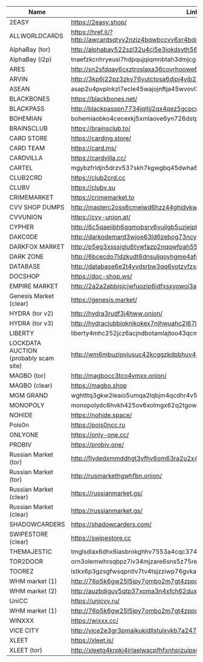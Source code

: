 |Name|Link|
| ------ | ------ |
|2EASY| https://2easy.shop/|
|ALLWORLDCARDS| https://href.li/?http://awcardsqtyy2nzjz4bqwbccvv6xr4bdcwcgfyewd7gsx5mhh63c2lsad.onion|
|AlphaBay (tor)| http://alphabay522szl32u4ci5e3iokdsyth56ei7rwngr2wm7i5jo54j2eid.onion|
|AlphaBay (i2p)| tnaefzkcnhryeusi7hdpqujqiqmnbtah3dmjcg3gvezohunjuxbq.b32.i2p|
|ARES| http://sn2sfdqay6cxztroslaxa36covrhoowe6a5xug6wlm6ek7nmeiujgvad.onion/|
|ARVIN| http://3kp6j22pz3zkv76yutctosa6djpj4yib2icvdqxucdaxxedumhqicpad.onion|
|ASEAN| asap2u4pvplnkzl7ecle45wajojnftja45wvovl3jrvhangeyq67ziid.onion|
|BLACKBONES| https://blackbones.net/|
|BLACKPASS| http://blackpasspn7734jqltjj2qx4qez5gcpcwujuugymky3lzcmmcfpzbyd.onion/|
|BOHEMIAN| bohemiaobko4cecexkj5xmlaove6yn726dstp5wfw4pojjwp6762paqd.onion|
|BRAINSCLUB| https://brainsclub.to/|
|CARD STORE| https://carding.store/|
|CARD TEAM| https://card.ms/|
|CARDVILLA| https://cardvilla.cc/|
|CARTEL| mgybzfrldjn5drzv537skh7kgwgbq45dwha67r4elda4vl7m6qul5xqd.onion|
|CLUB2CRD|https://club2crd.cc|
|CLUBV |https://clubv.su|
|CRIMEMARKET|https://crimemarket.to|
|CVV SHOP DUMPS|http://masterc2oss6cmeiwd6hzz44ghjdvkw2og6zv5iczcrssrbkrbuhn3qd.onion/login|
|CVVUNION|https://cvv-union.at/|
|CYPHER| http://6c5qaeiibh6ggmobsrv6vuilgb5uzjejpt2n3inoz2kv2sgzocymdvyd.onion/|
|DAKC0DE| http://darkodemard3wjoe63ld6zebog73ncy77zb2iwjtdjam4xwvpjmjitid.onion/|
|DARKFOX MARKET| http://p5eg3xsssjglu6tvwfazp2nqqwfpah55wr3ljil2bezp5shix5ruqsqd.onion/|
|DARK ZONE| http://6bcecdo7ldzkudt6dnsuljqoyhgme4afsnytarre5nucjhgzmrn4txad.onion|
|DATABASE| http://database6e2t4yvdsrbw3qq6votzyfzspaso7sjga2tchx6tov23nsid.onion/|
|DOCSHOP| https://doc-shop.ws/|
|EMPIRE MARKET| http://2a2a2abbjsjcjwfuozip6idfxsxyowoi3ajqyehqzfqyxezhacur7oyd.onion/|
|Genesis Market (clear)| https://genesis.market/|
|HYDRA (tor v2)| http://hydra3rudf3j4hww.onion/|
|HYDRA (tor v3)| http://hydraclubbioknikokex7njhwuahc2l67lfiz7z36md2jvopda7nchid.onion/|
|LIBERTY| liberty4mhc252jcz6acjndbotamlajtoo43qcmz4i62lc4b2ol4aeyd.onion|
|LOCKDATA AUCTION (probably scam site)| http://wm6mbuzipviusuc42kcggzkdpbhuv45sn7olyamy6mcqqked3waslbqd.onion/|
|MAGBO (tor)| http://magbocc3tco4vmxx.onion/|
|MAGBO (clear)| https://magbo.shop|
|MGM GRAND| wghtttq3gkw2leaio5umqa2lqbjm4qcdhr4v5jj3ftirohx3hfp62eyd.onion|
|MONOPOLY| monopolydc6hvkh425ov6xolmgx62q2tgown55zvhpngh75tz5xkzfyd.onion|
|NOHIDE| https://nohide.space/|
|Pois0n| https://pois0ncc.ru|
|ONLYONE| https://only-one.cc/|
|PROBIV|https://probiv.one/|
|Russian Market (tor)| http://flydedxmmddhgt3vfhv6om63ra2u2x4jxginulhxb6nzcnj3wwgavwyd.onion|
|Russian Market (tor)| http://rusmarkethgwhfbn.onion/|
|Russian Market (clear)| https://russianmarket.gs/|
|Russian Market (clear)| https://russianmarket.gs/|
|SHADOWCARDERS| https://shadowcarders.com/|
|SWIPESTORE (clear)| https://swipestore.cc|
|THEMAJESTIC| tmglsdiax6dhx6iasbrokghhv7553a4cqc374tcgkvgl3xmp6z5t5myd.onion|
|TOR2DOOR| orn3olemwhrsqbpz7iv34mjzare6sns5z75rea3qzwqlle76wxsdzeqd.onion|
|TOOREZ| lstkx6p3gzsgfwsqpntlv7tv4tsjzziwp76gvkaxx2mqe3whvlp243id.onion|
|WHM market (1)| http://76p5k6gw25l5jpy7ombo2m7gt4zppowbz47sizvlzkigvnyhhc26znyd.onion|
|WHM market (2)| http://auzbdiguv5qtp37xoma3n4xfch62duxtdiu4cfrrwbxgckipd4aktxid.onion/|
|UniCC| https://unicvv.ru/|
|WHM market (1)| http://76p5k6gw25l5jpy7ombo2m7gt4zppowbz47sizvlzkigvnyhhc26znyd.onion|
|WINXXX| https://wixxx.cc/|
|VICE CITY| http://vice2e3gr3pmaikukidllstulxvkb7a247gkguihzvyk3gqwdpolqead.onion/|
|XLEET| https://xleet.is/|
|XLEET (tor)| http://xleetg4krpki4irlaelwacpfhfxnhpizuipxc7f3aztu7265fqvinfad.onion
